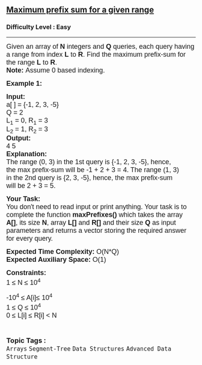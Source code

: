 <h2><a href="https://practice.geeksforgeeks.org/problems/maximum-prefix-sum-for-a-given-range0227/1?utm_source=geeksforgeeks&utm_medium=ml_article_practice_tab&utm_campaign=article_practice_tab">Maximum prefix sum for a given range</a></h2><h3>Difficulty Level : Easy</h3><hr><div class="problems_problem_content__Xm_eO"><p><span style="font-size: 18px;"><span style="font-family: arial,helvetica,sans-serif;">Given an array of <strong>N</strong> integers and <strong>Q</strong> queries, each query having a range from index&nbsp;<strong>L</strong> to <strong>R</strong>. Find the maximum prefix-sum for the range <strong>L</strong> to <strong>R</strong>.<br><strong>Note: </strong>Assume 0 based indexing.</span></span></p>
<p><span style="font-size: 18px;"><span style="font-family: arial,helvetica,sans-serif;"><strong>Example 1:</strong></span></span></p>
<pre><span style="font-size: 18px;"><span style="font-family: arial,helvetica,sans-serif;"><strong>Input:</strong> 
a[ ] = {-1, 2, 3, -5} 
Q = 2
L<sub>1</sub> = 0, R<sub>1</sub> = 3
L<sub>2</sub> = 1, R<sub>2</sub> = 3
<strong>Output:</strong>
4 5<strong>
Explanation:</strong>
The range (0, 3) in the 1st query is {-1, 2, 3, -5}, hence, 
the max prefix-sum will be -1 + 2 + 3 = 4. The range (1, 3) 
in the 2nd query is {2, 3, -5}, hence, the max prefix-sum 
will be 2 + 3 = 5.</span></span></pre>
<p><span style="font-size: 18px;"><span style="font-family: arial,helvetica,sans-serif;"><strong>Your Task:&nbsp;&nbsp;</strong><br>You don't need to read input or print anything. Your task is to complete the function&nbsp;<strong>maxPrefixes()</strong>&nbsp;which takes the array <strong>A[]</strong>, its size <strong>N</strong>, array<strong> L[] </strong>and<strong> R[] </strong>and&nbsp;their size <strong>Q </strong>as input parameters and returns a vector storing the required answer for every query.</span></span></p>
<p><span style="font-size: 18px;"><span style="font-family: arial,helvetica,sans-serif;"><strong>Expected Time Complexity:</strong> O(N*Q)<br><strong>Expected Auxiliary Space:</strong> O(1)</span></span></p>
<p><span style="font-size: 18px;"><span style="font-family: arial,helvetica,sans-serif;"><strong>Constraints: </strong><br>1 ≤ N&nbsp;≤&nbsp;10<sup>4</sup></span></span></p>
<p><span style="font-size: 18px;"><span style="font-family: arial,helvetica,sans-serif;">-10<sup>4</sup> ≤ A[i]≤&nbsp;10<sup>4</sup><br>1 ≤&nbsp;Q ≤&nbsp;10<sup>4</sup><br>0 ≤&nbsp;L[i] ≤&nbsp;R[i] &lt; N</span></span></p></div><br><p><span style=font-size:18px><strong>Topic Tags : </strong><br><code>Arrays</code>&nbsp;<code>Segment-Tree</code>&nbsp;<code>Data Structures</code>&nbsp;<code>Advanced Data Structure</code>&nbsp;